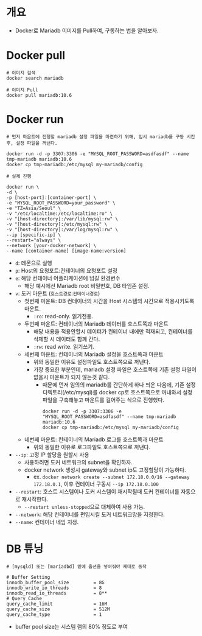 # 개요

- Docker로 Mariadb 이미지를 Pull하여, 구동하는 법을 알아보자.

# Docker pull

```shell
# 이미지 검색
docker search mariadb

# 이미지 Pull
docker pull mariadb:10.6
```

# Docker run

```shell
# 먼저 마운트에 진행할 mariadb 설정 파일을 마련하기 위해, 임시 mariadb를 구동 시킨 후, 설정 파일을 꺼낸다.

docker run -d -p 3307:3306 -e "MYSQL_ROOT_PASSWORD=asdfasdf" --name tmp-mariadb mariadb:10.6
docker cp tmp-mariadb:/etc/mysql my-mariadb/config
```  

```shell
# 실제 진행

docker run \
-d \
-p [host-port]:[container-port] \
-e "MYSQL_ROOT_PASSWORD=your_password" \
-e "TZ=Asia/Seoul" \
-v "/etc/localtime:/etc/localtime:ro" \
-v "[host-directory]:/var/lib/mysql:rw" \
-v "[host-directory]:/etc/mysql:rw" \
-v "[host-directory]:/var/log/mysql:rw" \
--ip [specific-ip] \
--restart="always" \
--network [your-docker-network] \
--name [container-name] [image-name:version]
```

- `d`: 데몬으로 실행
- `p`: Host의 요청포트:컨테이너의 요청포트 설정
- `e`: 해당 컨테이너 어플리케이션에 넘길 환경변수
    - 해당 예시에선 Mariadb root 비밀번호, DB 타임존 설정.
- `v`: 도커 마운트 (`호스트경로`:`컨테이너경로`)
    - 첫번째 마운트: DB 컨테이너의 시간을 Host 시스템의 시간으로 적용시키도록 마운트.
        - `:ro`: read-only. 읽기전용.
    - 두번째 마운트: 컨테이너의 Mariadb 데이터를 호스트쪽과 마운트
        - 해당 내용을 적용안할시 데이터가 컨테이너 내에만 적재되고, 컨테이너를 삭제할 시 데이터도 함께 간다.
        - `:rw`: read write. 읽기쓰기.
    - 세번째 마운트: 컨테이너의 Mariadb 설정을 호스트쪽과 마운트
        - 위와 동일한 이유도 설정파일도 호스트쪽으로 꺼낸다.
        - 가장 중요한 부분인데, mariadb 설정 파일은 호스트쪽에 기존 설정 파일이 없을시 마운트가 되지 않는것 같다.
            - 때문에 먼저 임의의 mariadb를 간단하게 하나 띄운 다음에, 기존 설정 디렉토리(/etc/mysql)를 docker cp로 호스트쪽으로 꺼내와서 설정 파일을 구축해놓고 마운트를 걸어주는 식으로 진행했다.
                ```shell
                docker run -d -p 3307:3306 -e "MYSQL_ROOT_PASSWORD=asdfasdf" --name tmp-mariadb mariadb:10.6
                docker cp tmp-mariadb:/etc/mysql my-mariadb/config
                ```  
    - 네번째 마운트: 컨테이너의 Mariadb 로그를 호스트쪽과 마운트
        - 위와 동일한 이유로 로그파일도 호스트쪽으로 꺼낸다.
- `--ip`: 고정 IP 할당을 원할시 사용
    - 사용하려면 도커 네트워크의 subnet을 확인하자.
    - docker network 생성시 gateway와 subnet ip도 고정할당이 가능하다.
        - ex. `docker network create --subnet 172.18.0.0/16 --gateway 172.18.0.1`, 이후 컨테이너 구동시 `--ip 172.18.0.100`
- `--restart`: 호스트 시스템이나 도커 시스템이 재시작될때 도커 컨테이너를 자동으로 재시작한다.
    - `--restart unless-stopped`으로 대체하여 사용 가능.
- `--network`: 해당 컨테이너를 편입시킬 도커 네트워크망을 지정한다.
- `--name`: 컨테이너 네임 지정.

# DB 튜닝

````shell
# [mysqld] 또는 [mariadbd] 밑에 옵션을 넣어줘야 제대로 동작

# Buffer Setting
innodb_buffer_pool_size         = 8G
innodb_write_io_threads         = 8
innodb_read_io_threads          = 8**
# Query Cache
query_cache_limit               = 16M
query_cache_size                = 512M
query_cache_type                = 1
````

- buffer pool size는 시스템 램의 80% 정도로 부여